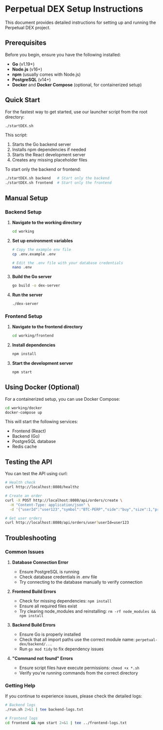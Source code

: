 # Perpetual DEX Setup Instructions

This document provides detailed instructions for setting up and running the Perpetual DEX project.

## Prerequisites

Before you begin, ensure you have the following installed:

- **Go** (v1.19+)
- **Node.js** (v16+)
- **npm** (usually comes with Node.js)
- **PostgreSQL** (v14+)
- **Docker** and **Docker Compose** (optional, for containerized setup)

## Quick Start

For the fastest way to get started, use our launcher script from the root directory:

```bash
./startDEX.sh
```

This script:
1. Starts the Go backend server
2. Installs npm dependencies if needed
3. Starts the React development server
4. Creates any missing placeholder files

To start only the backend or frontend:

```bash
./startDEX.sh backend   # Start only the backend
./startDEX.sh frontend  # Start only the frontend
```

## Manual Setup

### Backend Setup

1. **Navigate to the working directory**
   ```bash
   cd working
   ```

2. **Set up environment variables**
   ```bash
   # Copy the example env file
   cp .env.example .env
   
   # Edit the .env file with your database credentials
   nano .env
   ```

3. **Build the Go server**
   ```bash
   go build -o dex-server
   ```

4. **Run the server**
   ```bash
   ./dex-server
   ```

### Frontend Setup

1. **Navigate to the frontend directory**
   ```bash
   cd working/frontend
   ```

2. **Install dependencies**
   ```bash
   npm install
   ```

3. **Start the development server**
   ```bash
   npm start
   ```

## Using Docker (Optional)

For a containerized setup, you can use Docker Compose:

```bash
cd working/docker
docker-compose up
```

This will start the following services:
- Frontend (React)
- Backend (Go)
- PostgreSQL database
- Redis cache

## Testing the API

You can test the API using curl:

```bash
# Health check
curl http://localhost:8080/healthz

# Create an order
curl -X POST http://localhost:8080/api/orders/create \
  -H "Content-Type: application/json" \
  -d '{"userId":"user123","symbol":"BTC-PERP","side":"buy","size":1,"price":50000,"type":"limit","leverage":10}'

# Get user orders
curl http://localhost:8080/api/orders/user?userId=user123
```

## Troubleshooting

### Common Issues

1. **Database Connection Error**
   - Ensure PostgreSQL is running
   - Check database credentials in .env file
   - Try connecting to the database manually to verify connection

2. **Frontend Build Errors**
   - Check for missing dependencies: `npm install`
   - Ensure all required files exist
   - Try clearing node_modules and reinstalling: `rm -rf node_modules && npm install`

3. **Backend Build Errors**
   - Ensure Go is properly installed
   - Check that all import paths use the correct module name: `perpetual-dex/backend/...`
   - Run `go mod tidy` to fix dependency issues

4. **"Command not found" Errors**
   - Ensure script files have execute permissions: `chmod +x *.sh`
   - Verify you're running commands from the correct directory

### Getting Help

If you continue to experience issues, please check the detailed logs:

```bash
# Backend logs
./run.sh 2>&1 | tee backend-logs.txt

# Frontend logs
cd frontend && npm start 2>&1 | tee ../frontend-logs.txt
``` 
